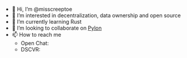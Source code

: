 - 👋 Hi, I’m @misscreeptoe
- 👀 I’m interested in decentralization, data ownership and open source
- 🌱 I’m currently learning Rust
- 💞️ I’m looking to collaborate on [Pylon](https://github.com/misscreeptoe/pylon)
- 📫 How to reach me
  - Open Chat:
  - DSCVR:
